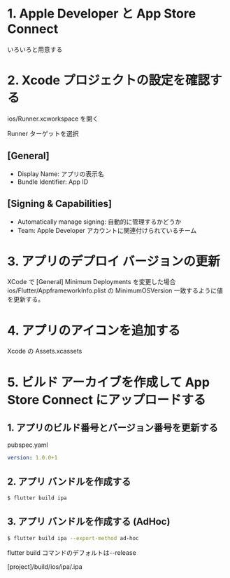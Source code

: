 # 1. Apple Developer と App Store Connect

いろいろと用意する

# 2. Xcode プロジェクトの設定を確認する

ios/Runner.xcworkspace を開く

Runner ターゲットを選択

## [General]

- Display Name: アプリの表示名
- Bundle Identifier: App ID

## [Signing & Capabilities]

- Automatically manage signing: 自動的に管理するかどうか
- Team: Apple Developer アカウントに関連付けられているチーム

# 3. アプリのデプロイ バージョンの更新

XCode で [General] Minimum Deployments を変更した場合 ios/Flutter/AppframeworkInfo.plist の MinimumOSVersion 一致するように値を更新する。

# 4. アプリのアイコンを追加する

Xcode の Assets.xcassets

# 5. ビルド アーカイブを作成して App Store Connect にアップロードする

## 1. アプリのビルド番号とバージョン番号を更新する

pubspec.yaml

```yaml
version: 1.0.0+1
```

## 2. アプリ バンドルを作成する

```zsh
$ flutter build ipa
```

## 3. アプリ バンドルを作成する (AdHoc)

```zsh
$ flutter build ipa --export-method ad-hoc
```

flutter build コマンドのデフォルトは--release

[project]/build/ios/ipa/<project-name>.ipa
